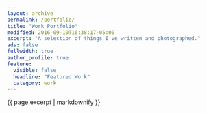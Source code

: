 ```yaml
---
layout: archive
permalink: /portfolio/
title: "Work Portfolio"
modified: 2016-09-10T16:38:17-05:00
excerpt: "A selection of things I've written and photographed."
ads: false
fullwidth: true
author_profile: true
feature:
  visible: false
  headline: "Featured Work"
  category: work
---
```


{{ page.excerpt | markdownify }}
